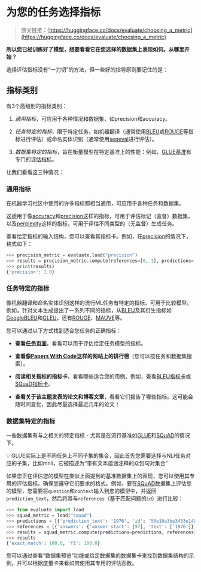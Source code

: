 # 为您的任务选择指标

> 原文链接：[https://huggingface.co/docs/evaluate/choosing_a_metric](https://huggingface.co/docs/evaluate/choosing_a_metric)

**所以您已经训练好了模型，想要看看它在您选择的数据集上表现如何。从哪里开始？**

选择评估指标没有“一刀切”的方法，但一些好的指导原则要记住的是：

## 指标类别

有3个高级别的指标类别：

1.  *通用指标*，可应用于各种情况和数据集，如precision和accuracy。

1.  *任务特定的指标*，限于特定任务，如机器翻译（通常使用[BLEU](https://huggingface.co/metrics/bleu)或[ROUGE](https://huggingface.co/metrics/rouge)等指标进行评估）或命名实体识别（通常使用[seqeval](https://huggingface.co/metrics/seqeval)进行评估）。

1.  *数据集特定的指标*，旨在衡量模型在特定基准上的性能：例如，[GLUE基准](https://huggingface.co/datasets/glue)有专门的[评估指标](https://huggingface.co/metrics/glue)。

让我们看看这三种情况：

### 通用指标

在机器学习社区中使用的许多指标都相当通用，可应用于各种任务和数据集。

这适用于像[accuracy](https://huggingface.co/metrics/accuracy)和[precision](https://huggingface.co/metrics/precision)这样的指标，可用于评估标记（监督）数据集，以及[perplexity](https://huggingface.co/metrics/perplexity)这样的指标，可用于评估不同类型的（无监督）生成任务。

查看给定指标的输入结构，您可以查看其指标卡。例如，在[precision](https://huggingface.co/metrics/precision)的情况下，格式如下：

```py
>>> precision_metric = evaluate.load("precision")
>>> results = precision_metric.compute(references=[0, 1], predictions=[0, 1])
>>> print(results)
{'precision': 1.0}
```

### 任务特定的指标

像机器翻译和命名实体识别这样的流行ML任务有特定的指标，可用于比较模型。例如，针对文本生成提出了一系列不同的指标，从[BLEU](https://huggingface.co/metrics/bleu)及其衍生指标如[GoogleBLEU](https://huggingface.co/metrics/google_bleu)和[GLEU](https://huggingface.co/metrics/gleu)，还有[ROUGE](https://huggingface.co/metrics/rouge)、[MAUVE](https://huggingface.co/metrics/mauve)等。

您可以通过以下方式找到适合您任务的正确指标：

+   **查看[任务页面](https://huggingface.co/tasks)**，看看可以用于评估给定任务模型的指标。

+   **查看像[Papers With Code](https://paperswithcode.com/)这样的网站上的排行榜**（您可以按任务和数据集搜索）。

+   **阅读相关指标的指标卡**，看看哪些适合您的用例。例如，查看[BLEU指标卡](https://github.com/huggingface/evaluate/tree/main/metrics/bleu)或[SQuaD指标卡](https://github.com/huggingface/evaluate/tree/main/metrics/squad)。

+   **查看关于该主题发表的论文和博客文章**，看看它们报告了哪些指标。这可能会随时间变化，因此尽量选择最近几年的论文！

### 数据集特定的指标

一些数据集有与之相关的特定指标 - 尤其是在流行基准如[GLUE](https://huggingface.co/metrics/glue)和[SQuAD](https://huggingface.co/metrics/squad)的情况下。

💡 GLUE实际上是不同任务上不同子集的集合，因此首先您需要选择与NLI任务对应的子集，比如mnli，它被描述为“带有文本蕴涵注释的众包句对集合”

如果您正在评估您的模型在类似上面提到的基准数据集上的表现，您可以使用其专用的评估指标。确保您遵守它们要求的格式。例如，要在[SQuAD](https://huggingface.co/datasets/squad)数据集上评估您的模型，您需要将`question`和`context`输入到您的模型中，并返回`prediction_text`，然后将其与`references`（基于匹配问题的`id`）进行比较：

```py
>>> from evaluate import load
>>> squad_metric = load("squad")
>>> predictions = [{'prediction_text': '1976', 'id': '56e10a3be3433e1400422b22'}]
>>> references = [{'answers': {'answer_start': [97], 'text': ['1976']}, 'id': '56e10a3be3433e1400422b22'}]
>>> results = squad_metric.compute(predictions=predictions, references=references)
>>> results
{'exact_match': 100.0, 'f1': 100.0}
```

您可以通过查看“数据集预览”功能或给定数据集的数据集卡来找到数据集结构的示例，并可以根据度量卡来看如何使用其专用的评估函数。
